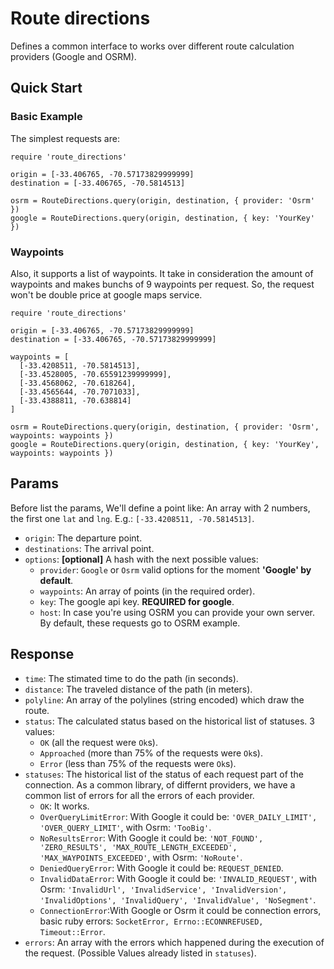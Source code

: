 # Route directions
Defines a common interface to works over different route calculation providers (Google and OSRM).

## Quick Start

### Basic Example
The simplest requests are:
```
require 'route_directions'

origin = [-33.406765, -70.57173829999999]
destination = [-33.406765, -70.5814513]

osrm = RouteDirections.query(origin, destination, { provider: 'Osrm' })
google = RouteDirections.query(origin, destination, { key: 'YourKey' })
```

### Waypoints
Also, it supports a list of waypoints. It take in consideration the amount of waypoints and makes bunchs of 9 waypoints per request. So, the request won't be double price at google maps service.
```
require 'route_directions'

origin = [-33.406765, -70.57173829999999]
destination = [-33.406765, -70.57173829999999]

waypoints = [
  [-33.4208511, -70.5814513],
  [-33.4528005, -70.65591239999999],
  [-33.4568062, -70.618264],
  [-33.4565644, -70.7071033],
  [-33.4388811, -70.638814]
]

osrm = RouteDirections.query(origin, destination, { provider: 'Osrm', waypoints: waypoints })
google = RouteDirections.query(origin, destination, { key: 'YourKey', waypoints: waypoints })
```

## Params
Before list the params, We'll define a point like: An array with 2 numbers, the first one `lat` and `lng`. E.g.: `[-33.4208511, -70.5814513]`.

- `origin`: The departure point.
- `destinations`: The arrival point.
- `options`: **[optional]** A hash with the next possible values:
  - `provider`: `Google` or `Osrm` valid options for the moment **'Google' by default**.
  - `waypoints`: An array of points (in the required order).
  - `key`: The google api key. **REQUIRED for google**.
  - `host`: In case you're using OSRM you can provide your own server. By default, these requests go to OSRM example.

## Response
- `time`: The stimated time to do the path (in seconds).
- `distance`: The traveled distance of the path (in meters).
- `polyline`: An array of the polylines (string encoded) which draw the route.
- `status`: The calculated status based on the historical list of statuses. 3 values:
  - `OK` (all the request were `Ok`s).
  - `Approached` (more than 75% of the requests were `Ok`s).
  - `Error` (less than 75% of the requests were `Ok`s).
- `statuses`: The historical list of the status of each request part of the connection. As a common library, of differnt providers, we have a common list of errors for all the errors of each provider.
  - `OK`: It works.
  - `OverQueryLimitError`: With Google it could be: `'OVER_DAILY_LIMIT', 'OVER_QUERY_LIMIT'`, with Osrm: `'TooBig'`.
  - `NoResultsError`: With Google it could be: `'NOT_FOUND', 'ZERO_RESULTS', 'MAX_ROUTE_LENGTH_EXCEEDED', 'MAX_WAYPOINTS_EXCEEDED'`, with Osrm: `'NoRoute'`.
  - `DeniedQueryError`: With Google it could be: `REQUEST_DENIED`.
  - `InvalidDataError`: With Google it could be: `'INVALID_REQUEST'`, with Osrm: `'InvalidUrl', 'InvalidService', 'InvalidVersion', 'InvalidOptions', 'InvalidQuery', 'InvalidValue', 'NoSegment'`.
  - `ConnectionError`:With Google or Osrm it could be connection errors, basic ruby errors: `SocketError, Errno::ECONNREFUSED, Timeout::Error`.
- `errors`: An array with the errors which happened during the execution of the request. (Possible Values already listed in `statuses`).
